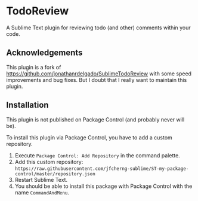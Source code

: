 # TodoReview

A Sublime Text plugin for reviewing todo (and other) comments within your code.

## Acknowledgements

This plugin is a fork of https://github.com/jonathanrdelgado/SublimeTodoReview
with some speed improvements and bug fixes. But I doubt that I really want to maintain this plugin.

## Installation

This plugin is not published on Package Control (and probably never will be).

To install this plugin via Package Control, you have to add a custom repository.

1. Execute `Package Control: Add Repository` in the command palette.
1. Add this custom repository: `https://raw.githubusercontent.com/jfcherng-sublime/ST-my-package-control/master/repository.json`
1. Restart Sublime Text.
1. You should be able to install this package with Package Control with the name `CommandAndMenu`.
